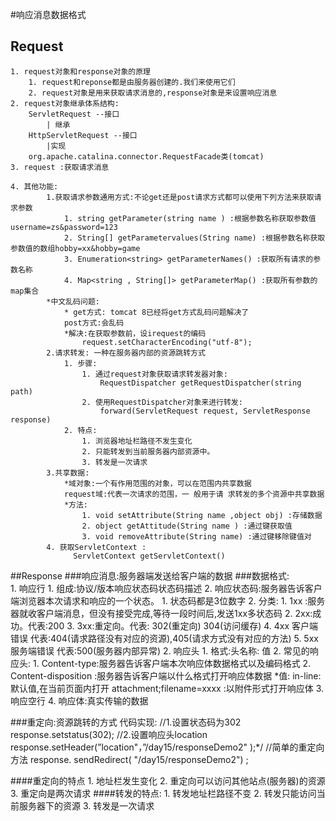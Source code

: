 #响应消息数据格式



## Request
	1. request对象和response对象的原理
		1. request和reponse都是由服务器创建的.我们来使用它们
		2. request对象是用来获取请求消息的,response对象是来设置响应消息
	2. request对象继承体系结构:
		ServletRequest --接口
			| 继承
		HttpServletRequest --接口
			|实现
		org.apache.catalina.connector.RequestFacade类(tomcat)
	3. request :获取请求消息

	4. 其他功能:
			1.获取请求参数通用方式:不论get还是post请求方式都可以使用下列方法来获取请求参数
				1. string getParameter(string name ) :根据参数名称获取参数值username=zs&password=123
				2. String[] getParametervalues(String name) :根据参数名称获取参数值的数组hobby=xx&hobby=game
				3. Enumeration<string> getParameterNames() :获取所有请求的参数名称
				4. Map<string , String[]> getParameterMap() :获取所有参数的map集合
			*中文乱码问题:
				* get方式: tomcat 8已经将get方式乱码问题解决了
				post方式:会乱码
				*解决:在获取参数前，设irequest的编码
					request.setCharacterEncoding("utf-8");
			2.请求转发: 一种在服务器内部的资源跳转方式
				1. 步骤:
					1. 通过request对象获取请求转发器对象:  
						RequestDispatcher getRequestDispatcher(string path)
					2. 使用RequestDispatcher对象来进行转发: 
						forward(ServletRequest request, ServletResponse response)
				2. 特点:
					1. 浏览器地址栏路径不发生变化
					2. 只能转发到当前服务器内部资源中。
					3. 转发是一次请求
			3.共享数据: 
				*域对象:一个有作用范围的对象，可以在范围内共享数据
				request域:代表一次请求的范围，一 般用于请 求转发的多个资源中共享数据
				*方法:
					1. void setAttribute(String name ,object obj) :存储数据
					2. object getAttitude(String name ) :通过键获取值
					3. void removeAttribute(String name) :通过键移除键值对
			4. 获取ServletContext :
				  ServletContext getServletContext()
				
##Response
###响应消息:服务器端发送给客户端的数据
###数据格式:	
	1. 响应行
		1. 组成:协议/版本响应状态码状态码描述
		2. 响应状态码:服务器告诉客户端浏览器本次请求和响应的一个状态。
			1. 状态码都是3位数字
			2. 分类:
				1. 1xx :服务器就收客户端消息，但没有接受完成,等待一段时间后,发送1xx多状态码
				2. 2xx:成功。代表:200
				3. 3xx:重定向。代表: 302(重定向) 304(访问缓存)
				4. 4xx 客户端错误 代表:404(请求路径没有对应的资源),405(请求方式没有对应的方法)
				5. 5xx 服务端错误	 代表:500(服务器内部异常)
	2. 响应头
		1. 格式:头名称: 值
		2. 常见的响应头:
			1. Content-type:服务器告诉客户端本次响应体数据格式以及编码格式
			2. Content-disposition :服务器告诉客户端以什么格式打开响应体数据
					*值:
						 in-line:默认值,在当前页面内打开
						attachment;filename=xxxx :以附件形式打开响应体
	3. 响应空行
	4. 响应体:真实传输的数据

###重定向:资源跳转的方式
	代码实现:
	//1.设置状态码为302
	response.setstatus(302);
	//2.设置响应头location
	response.setHeader(”location"，”/day15/responseDemo2" );*/
	//简单的重定向方法
	response. sendRedirect( "/day15/responseDemo2") ;

####重定向的特点
	1. 地址栏发生变化
	2. 重定向可以访问其他站点(服务器)的资源
	3. 重定向是两次请求
####转发的特点:
	1. 转发地址栏路径不变
	2. 转发只能访问当前服务器下的资源
	3. 转发是一次请求
